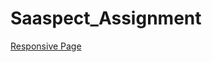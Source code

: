 # Saaspect_Assignment
<a href="https://teamwebx.github.io/Saaspect_Assignment/">Responsive Page</a>
